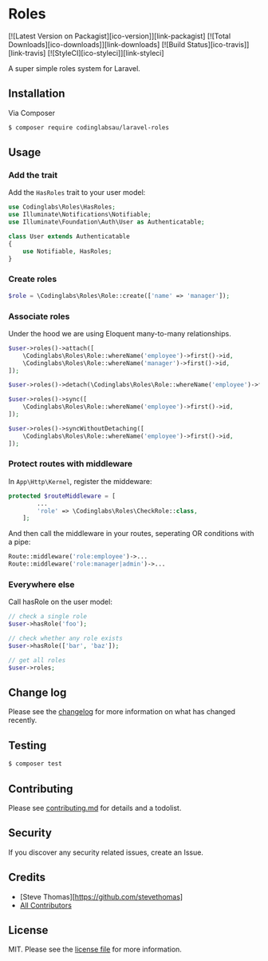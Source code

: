 # Roles

[![Latest Version on Packagist][ico-version]][link-packagist]
[![Total Downloads][ico-downloads]][link-downloads]
[![Build Status][ico-travis]][link-travis]
[![StyleCI][ico-styleci]][link-styleci]

A super simple roles system for Laravel. 

## Installation

Via Composer

``` bash
$ composer require codinglabsau/laravel-roles
```

## Usage
### Add the trait
Add the `HasRoles` trait to your user model:

```php
use Codinglabs\Roles\HasRoles;
use Illuminate\Notifications\Notifiable;
use Illuminate\Foundation\Auth\User as Authenticatable;

class User extends Authenticatable
{
    use Notifiable, HasRoles;
}
```

### Create roles
```php
$role = \Codinglabs\Roles\Role::create(['name' => 'manager']);
```

### Associate roles
Under the hood we are using Eloquent many-to-many relationships.
```php
$user->roles()->attach([
    \Codinglabs\Roles\Role::whereName('employee')->first()->id,
    \Codinglabs\Roles\Role::whereName('manager')->first()->id,
]);

$user->roles()->detach(\Codinglabs\Roles\Role::whereName('employee')->first()->id);

$user->roles()->sync([
    \Codinglabs\Roles\Role::whereName('employee')->first()->id,
]);

$user->roles()->syncWithoutDetaching([
    \Codinglabs\Roles\Role::whereName('employee')->first()->id,
]);
```

### Protect routes with middleware
In `App\Http\Kernel`, register the middeware: 
```php
protected $routeMiddleware = [
        ...
        'role' => \Codinglabs\Roles\CheckRole::class,
    ];
```
And then call the middleware in your routes, seperating OR conditions with a pipe:
```php
Route::middleware('role:employee')->...
Route::middleware('role:manager|admin')->...
```

### Everywhere else
Call hasRole on the user model:
```php
// check a single role
$user->hasRole('foo');

// check whether any role exists
$user->hasRole(['bar', 'baz']);

// get all roles
$user->roles;
```

## Change log
Please see the [changelog](changelog.md) for more information on what has changed recently.

## Testing
``` bash
$ composer test
```

## Contributing
Please see [contributing.md](contributing.md) for details and a todolist.

## Security
If you discover any security related issues, create an Issue.

## Credits
- [Steve Thomas][https://github.com/stevethomas]
- [All Contributors](../../contributors)

## License
MIT. Please see the [license file](LICENSE.md) for more information.
